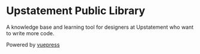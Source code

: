# Upstatement Public Library

A knowledge base and learning tool for designers at Upstatement who want to write more code.

Powered by [vuepress](https://vuepress.vuejs.org/)